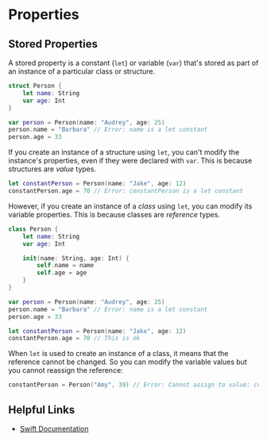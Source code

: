 # Properties

## Stored Properties
A stored property is a constant (`let`) or variable (`var`) that's stored as part of an instance of a particular class or structure.

```swift
struct Person {
    let name: String
    var age: Int
}

var person = Person(name: "Audrey", age: 25)
person.name = "Barbara" // Error: name is a let constant
person.age = 33
```

If you create an instance of a structure using `let`, you can't modify the instance's properties, even if they were declared with `var`. This is because structures are *value* types.

```swift
let constantPerson = Person(name: "Jake", age: 12)
constantPerson.age = 70 // Error: constantPerson is a let constant
```
However, if you create an instance of a *class* using `let`, you can modify its variable properties. This is because classes are *reference* types.

```swift
class Person {
    let name: String
    var age: Int

    init(name: String, age: Int) {
        self.name = name
        self.age = age
    }
}

var person = Person(name: "Audrey", age: 25)
person.name = "Barbara" // Error: name is a let constant
person.age = 33

let constantPerson = Person(name: "Jake", age: 12)
constantPerson.age = 70 // This is ok
```
When `let` is used to create an instance of a class, it means that the reference cannot be changed. So you can modify the variable values but you cannot reassign the reference:

```swift
constantPerson = Person("Amy", 39) // Error: Cannot assign to value: constantPerson is a let constant
```

## Helpful Links
* [Swift Documentation](https://docs.swift.org/swift-book/LanguageGuide/Properties.html)

